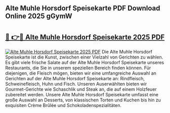 ## Alte Muhle Horsdorf Speisekarte PDF Download Online 2025 gGymW

# <h2><a href="http://gcbtrq.nevu.top/?p=Alte+Muhle+Horsdorf+Speisekarte">🔗 👉🔴 Alte Muhle Horsdorf Speisekarte 2025 PDF</a></h2>

[![Alte Muhle Horsdorf Speisekarte 2025 PDF](https://i.imgur.com/dBaPXMq.png)](http://gcbtrq.nevu.top/?p=Alte+Muhle+Horsdorf+Speisekarte)
Die Alte Muhle Horsdorf Speisekarte ist die Kunst, zwischen einer Vielzahl von Gerichten zu wählen. Es gibt viele frische Salate auf der Alte Muhle Horsdorf Speisekarte unseres Restaurants, die Sie in unserem speziellen Bereich finden können. Für diejenigen, die Fleisch mögen, bieten wir eine umfangreiche Auswahl an Gerichten auf der Alte Muhle Horsdorf Speisekarte an: Rindfleisch, Schweinefleisch, Huhn und Fisch. Unseren Auserwählten bieten wir Gourmet-Gerichte wie Schaschlik und Steak an, die auf einem Holzfeuer zubereitet werden. Unsere Alte Muhle Horsdorf Speisekarte umfasst eine große Auswahl an Desserts, von klassischen Torten und Kuchen bis hin zu exquisiten Crème Brûlée und Schokoladenspezialitäten.
